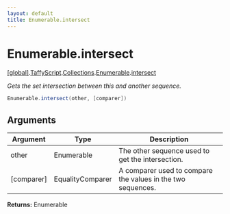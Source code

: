 ```yaml
---
layout: default
title: Enumerable.intersect
---
```


# Enumerable.intersect

[\[global\]]({{site.baseurl}}/docs/).[TaffyScript]({{site.baseurl}}/docs/TaffyScript/).[Collections]({{site.baseurl}}/docs/TaffyScript/Collections/).[Enumerable]({{site.baseurl}}/docs/TaffyScript/Collections/Enumerable/).[intersect]({{site.baseurl}}/docs/TaffyScript/Collections/Enumerable/intersect/)

_Gets the set intersection between this and another sequence._

```cs
Enumerable.intersect(other, [comparer])
```

## Arguments

<table>
  <col width="15%">
  <col width="15%">
  <thead>
    <tr>
      <th>Argument</th>
      <th>Type</th>
      <th>Description</th>
    </tr>
  </thead>
  <tbody>
    <tr>
      <td>other</td>
      <td>Enumerable</td>
      <td>The other sequence used to get the intersection.</td>
    </tr>
    <tr>
      <td>[comparer]</td>
      <td>EqualityComparer</td>
      <td>A comparer used to compare the values in the two sequences.</td>
    </tr>
  </tbody>
</table>

**Returns:** Enumerable
